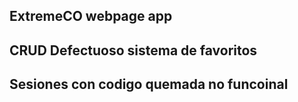 ## ExtremeCO webpage app

## CRUD Defectuoso sistema de favoritos
## Sesiones con codigo quemada no funcoinal
